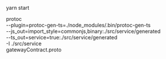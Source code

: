 yarn start

protoc \
--plugin=protoc-gen-ts=./node_modules/.bin/protoc-gen-ts \
--js_out=import_style=commonjs,binary:./src/service/generated \
--ts_out=service=true:./src/service/generated \
-I ./src/service \
gatewayContract.proto